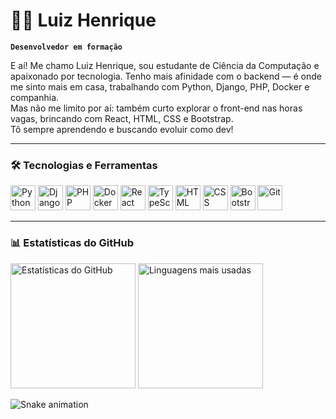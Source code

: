 # 👨‍💻 Luiz Henrique

**`Desenvolvedor em formação`**

E aí! Me chamo Luiz Henrique, sou estudante de Ciência da Computação e apaixonado por tecnologia. Tenho mais afinidade com o backend — é onde me sinto mais em casa, trabalhando com Python, Django, PHP, Docker e companhia.  
Mas não me limito por aí: também curto explorar o front-end nas horas vagas, brincando com React, HTML, CSS e Bootstrap.  
Tô sempre aprendendo e buscando evoluir como dev!

---

### 🛠️ Tecnologias e Ferramentas

<p align="left">
  <img src="https://cdn.jsdelivr.net/gh/devicons/devicon/icons/python/python-original.svg" width="40px" title="Python" />
  <img src="https://cdn.jsdelivr.net/gh/devicons/devicon/icons/django/django-plain.svg" width="40px" title="Django" />
  <img src="https://cdn.jsdelivr.net/gh/devicons/devicon/icons/php/php-original.svg" width="40px" title="PHP" />
  <img src="https://cdn.jsdelivr.net/gh/devicons/devicon/icons/docker/docker-original.svg" width="40px" title="Docker" />
  <img src="https://cdn.jsdelivr.net/gh/devicons/devicon/icons/react/react-original.svg" width="40px" title="React" />
  <img src="https://cdn.jsdelivr.net/gh/devicons/devicon/icons/typescript/typescript-original.svg" width="40px" title="TypeScript" />
  <img src="https://cdn.jsdelivr.net/gh/devicons/devicon/icons/html5/html5-original.svg" width="40px" title="HTML" />
  <img src="https://cdn.jsdelivr.net/gh/devicons/devicon/icons/css3/css3-original.svg" width="40px" title="CSS" />
  <img src="https://cdn.jsdelivr.net/gh/devicons/devicon/icons/bootstrap/bootstrap-original.svg" width="40px" title="Bootstrap" />
  <img src="https://cdn.jsdelivr.net/gh/devicons/devicon/icons/git/git-original.svg" width="40px" title="Git" />
</p>

---

### 📊 Estatísticas do GitHub

<p align="left">
  <img 
    src="https://github-readme-stats.vercel.app/api?username=LuizDevLab&show_icons=true&theme=tokyonight&locale=pt-br" 
    height="200"
    alt="Estatísticas do GitHub"
  />
  <img 
    src="https://github-readme-stats.vercel.app/api/top-langs/?username=LuizDevLab&layout=compact&theme=tokyonight&locale=pt-br"
    height="200"
    alt="Linguagens mais usadas"
  />
</p>

![Snake animation](https://github.com/LuizDevLab/LuizDevLab/blob/output/dist/github-contribution-grid-snake.svg)

